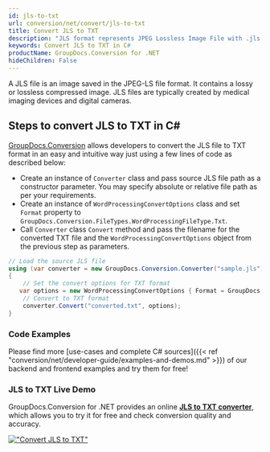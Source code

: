 ```yaml
---
id: jls-to-txt
url: conversion/net/convert/jls-to-txt
title: Convert JLS to TXT
description: "JLS format represents JPEG Lossless Image File with .jls extension. Learn how to convert JLS to TXT file programmatically in C# language using GroupDocs.Conversion for .NET library."
keywords: Convert JLS to TXT in C#
productName: GroupDocs.Conversion for .NET
hideChildren: False
---
```


A JLS file is an image saved in the JPEG-LS file format. It contains a lossy or lossless compressed image. JLS files are typically created by medical imaging devices and digital cameras.

## Steps to convert JLS to TXT in C#

[GroupDocs.Conversion](https://products.groupdocs.com/conversion/net) allows developers to convert the JLS file to TXT format in an easy and intuitive way just using a few lines of code as described below:

* Create an instance of `Converter` class and pass source JLS file path as a constructor parameter. You may specify absolute or relative file path as per your requirements. 
* Create an instance of `WordProcessingConvertOptions` class and set `Format` property to `GroupDocs.Conversion.FileTypes.WordProcessingFileType.Txt`.
* Call `Converter` class `Convert` method and pass the filename for the converted TXT file and the `WordProcessingConvertOptions` object from the previous step as parameters.

```csharp
// Load the source JLS file
using (var converter = new GroupDocs.Conversion.Converter("sample.jls"))
{
    // Set the convert options for TXT format
   var options = new WordProcessingConvertOptions { Format = GroupDocs.Conversion.FileTypes.WordProcessingFileType.Txt };
    // Convert to TXT format
    converter.Convert("converted.txt", options);
}
```

### Code Examples

Please find more [use-cases and complete C# sources]({{< ref "conversion/net/developer-guide/examples-and-demos.md" >}}) of our backend and frontend examples and try them for free!

### JLS to TXT Live Demo

GroupDocs.Conversion for .NET provides an online [**JLS to TXT converter**](https://products.groupdocs.app/conversion/jls-to-txt), which allows you to try it for free and check conversion quality and accuracy.

[!["Convert JLS to TXT"](conversion/net/images/convert-to-txt/convert-jls-to-txt.png)](https://products.groupdocs.app/conversion/jls-to-txt)